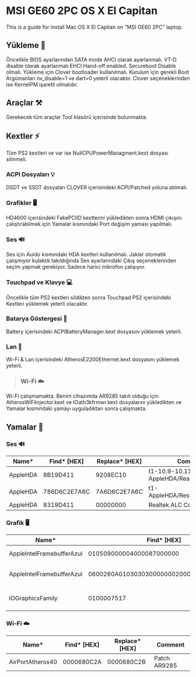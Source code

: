 # MSI GE60 2PC OS X El Capitan
This is a guide for install Mac OS X El Capitan on "MSI GE60 2PC" laptop.

## Yükleme 🚀
Öncelikle BIOS ayarlarından SATA mode AHCI olarak ayarlanmalı. VT-D disable olarak ayarlanmalı EHCI Hand-off enabled. Secureboot Disable olmalı.
Yükleme için Clover bootloader kullanılmalı.
Kurulum için gerekli Boot Argümanları nv_disable=1 ve dart=0 yeterli olacaktır. Clover seçeneklerinden ise KernelPM işaretli olmalıdır.

## Araçlar ⚒
Gerekecek tüm araçlar Tool klasörü içerisinde bulunmakta.

## Kextler ⚡️
Tüm PS2 kextleri ve var ise NullCPUPowerManagment.kext dosyası silinmeli.

### ACPI Dosyaları 💡
DSDT ve SSDT dosyaları CLOVER içerisindeki ACPI/Patched yoluna atılmalı.

### Grafikler 🖥
HD4600 içerisindeki FakePCIID kextlerini yükledikten sonra HDMI çıkışını çalıştırabilmek için Yamalar kısmındaki Port değişim yaması yapılmalı.

### Ses 🔊
Ses için Auido kısmındaki HDA kextleri kullanılmalı. Jaklar otomatik çalışmıyor kulaklık takıldığında Ses ayarlarındaki Çıkış seçeneklerinden seçim yapmak gerekiyor. Sadece harici mikrofon çalışıyor.

### Touchpad ve Klavye 💻
Öncelikle tüm PS2 kextleri sildikten sonra Touchpad PS2 içerisindeki Kextleri yüklemek yeterli olacaktır.

### Batarya Göstergesi 🔋
Battery içerisindeki ACPIBatteryManager.kext dosyasını yüklemek yeterli.

### Lan 📍
Wi-Fi & Lan içerisindeki AtherosE2200Ethernet.kext dosyasını yüklemek yeterli.

> ### Wi-Fi ☁️
Wi-Fi çalışmamakta.
Benim cihazımda AR9285 takılı olduğu için. AtherosWiFiInjector.kext ve IOath3kfrmwr.kext dosyalarını yükledikten ve Yamalar kısmındaki yamayı uyguladıktan sonra çalışmakta.  

## Yamalar 💊

### Ses 🔊

| Name* | Find* [HEX] | Replace* [HEX] | Comment |
| ------ | ----------- |---------------|---------|
| AppleHDA   | 8B19D411 | 9208EC10 | t1-10.9-10.11-AppleHDA/Realtek ALC892 |
| AppleHDA   | 786D6C2E7A6C | 7A6D6C2E7A6C | t1-AppleHDA/Resources/xml>zml |
| AppleHDA   | 8319D411 | 00000000 | Realtek ALC Codec Patch |

### Grafik 🖥

| Name* | Find* [HEX] | Replace* [HEX] | Comment |
| ------ | ----------- |---------------|---------|
| AppleIntelFramebufferAzul   | 010509000004000087000000 | 030603000008000006000000 | Replace port 5 with 7 |
| AppleIntelFramebufferAzul   | 0600260A01030303000000020000300100006000 | 0600260A01030303000000020000300100009000 | 0x0a260006 9MB cursor bytes patch |
| IOGraphicsFamily | 0100007517 | 010000EB17 | Boot graphics glitch |

### Wi-Fi ☁️

| Name* | Find* [HEX] | Replace* [HEX] | Comment |
| ------ | ----------- |---------------|---------|
| AirPortAtheros40   | 0000680C2A | 0000680C2B | Patch AR9285 |
